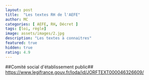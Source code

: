 ```yaml
---
layout: post
title:  "Les textes RH de l'AEFE"
author: MC
categories: [ AEFE, RH, Décret ]
tags: [loi, règle]
image: assets/images/2.jpg
description: "Les textes à connaitres"
featured: true
hidden: true
rating: 4.9
---
```

##Comité social d'établissement public##
https://www.legifrance.gouv.fr/loda/id/JORFTEXT000046326609/
